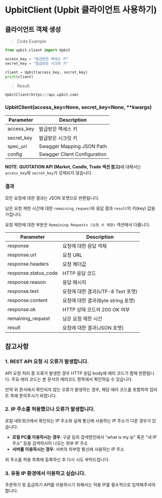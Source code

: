 # UpbitClient (Upbit 클라이언트 사용하기)

## 클라이언트 객체 생성

> Code Example

```python
from upbit.client import Upbit

access_key = "발급받은 액세스 키"
secret_key = "발급받은 시크릿 키"

client = Upbit(access_key, secret_key)
print(client)
```

> Result

```python
UpbitClient(https://api.upbit.com)
```

### UpbitClient(access_key=None, secret_key=None, **kwargs)

Parameter  | Description
---------- | -----------
access_key | 발급받은 액세스 키
secret_key | 발급받은 시크릿 키
spec_uri   | Swagger Mapping JSON Path 
config     | Swagger Client Configuration


<aside class="notice">
    <b>NOTE</b>: <b>QUOTATION API (Market, Candle, Trade 섹션 참고)</b>에 대해서는 <code>access_key</code>와 <code>secret_key</code>가 강제되지 않습니다.
</aside>


### 결과

모든 요청에 대한 결과는 JSON 포맷으로 반환됩니다.

남은 요청 제한 시간에 대한 `remaining_request`와 응답 결과 `result`의 키(key) 값을 가집니다.

요청 제한에 대한 부분은 `Remaining Requests (요청 수 제한)` 섹션에서 다룹니다.

Parameter            | Description
-------------------- | ------------------
response             | 요청에 대한 응답 객체
response.url         | 요청 URL
response.headers     | 요청 헤더값
response.status_code | HTTP 응답 코드
response.reason      | 응답 메시지
response.text        | 요청에 대한 결과(UTF-8 Text 포맷)
response.content     | 요청에 대한 결과(Byte string 포맷)
response.ok          | HTTP 상태 코드의 200 OK 여부
remaining_request    | 남은 요청 제한 시간
result               | 요청에 대한 결과(JSON 포맷)


## 참고사항

### 1. REST API 요청 시 오류가 발생합니다.

API 요청 처리 중 오류가 발생한 경우 HTTP 응답 body에 에러 코드가 함께 반환됩니다.
주요 에러 코드는 본 문서의 에러코드 항목에서 확인하실 수 있습니다.

만약 위 문서에서 확인되지 않는 오류가 발생하는 경우, 해당 에러 코드를 포함하여 업비트 측에 문의주시기 바랍니다.

### 2. IP 주소를 허용했으나 오류가 발생합니다.

로컬 네트워크에서 확인되는 IP 주소와 실제 통신에 사용하는 IP 주소가 다른 경우가 있습니다.

- **로컬 PC를 이용하시는 경우**: 구글 등의 검색엔진에서 "what is my ip" 혹은 "내 IP 주소" 등을 검색하시어 나오는 외부 IP 주소
- **서버를 이용하시는 경우**: 서버의 외부망 통신에 사용하는 IP 주소

위 주소를 허용 목록에 등록하신 후 다시 시도 부탁드립니다.

### 3. 유동 IP 환경에서 이용하고 싶습니다.

주문하기 및 출금하기 API를 이용하시기 위해서는 허용 IP를 필수적으로 입력해주셔야합니다.
